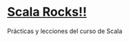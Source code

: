 # [Scala Rocks!!](https://www.udemy.com/course/rock-the-jvm-scala-for-beginners/)
Prácticas y lecciones del curso de Scala
